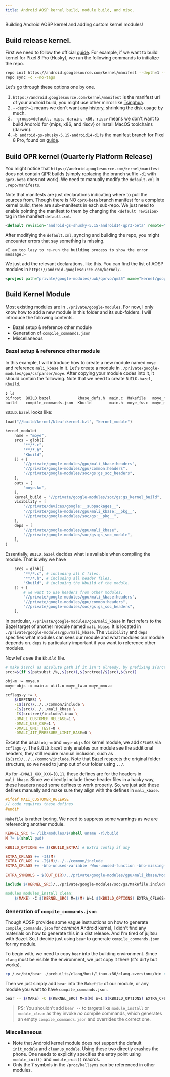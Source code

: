 ```yaml
---
title: Android AOSP kernel build, module build, and misc.
---
```


Building Android AOSP kernel and adding custom kernel modules!

## Build release kernel.

First we need to follow the official [guide](https://source.android.com/docs/setup/build/building-pixel-kernels).
For example, if we want to build kernel for Pixel 8 Pro (Husky), we run the following commands to initialize the repo.

```bash
repo init https://android.googlesource.com/kernel/manifest --depth=1 --groups=default,-mips,-darwin,-x86,-riscv -b android-gs-shusky-5.15-android14-d1
repo sync -c --no-tags
```

Let's go through these options one by one.

1. `https://android.googlesource.com/kernel/manifest` is the manifest url of your android build, you might use other mirror like [Tsinghua](https://mirrors.tuna.tsinghua.edu.cn/help/AOSP/).
2. `--depth=1` means we don't want any history, shrinking the disk usage by much.
3. `--groups=default,-mips,-darwin,-x86,-riscv` means we don't want to build Android for {mips, x86, and riscv} or install MacOS toolchains (darwin).
4. `-b android-gs-shusky-5.15-android14-d1` is the manifest branch for Pixel 8 Pro, found on [guide](https://source.android.com/docs/setup/build/building-pixel-kernels).

## Build QPR kernel (Quarterly Platform Release)

You might notice that `https://android.googlesource.com/kernel/manifest` does not contain QPR builds (simply replacing the branch suffix `-d1` with `qprX-beta` does not work). We need to manually modify the `default.xml` in `.repo/manifests`.

Note that manifests are just declarations indicating where to pull the sources from. Though there is NO `qprX-beta` branch manifest for a complete kernel build, there are sub-manifests in each sub-repo. We just need to enable pointing the manifest to them by changing the `<default revision>` tag in the manifest `default.xml`.

```xml
<default revision="android-gs-shusky-5.15-android14-qpr3-beta" remote="aosp" sync-j="4" />
```

After modifying the `default.xml`, syncing and building the repo, you might encounter errors that say something is missing.

```
<I am too lazy to re-run the building process to show the error message.>
```

We just add the relevant declarations, like this. You can find the list of AOSP modules in `https://android.googlesource.com/kernel/`.

```xml
<project path="private/google-modules/uwb/qorvo/qm35" name="kernel/google-modules/uwb/qorvo/qm35" groups="partner" />
```

## Build Kernel Module

Most existing modules are in `./private/google-modules`. For now, I only know how to add a new module in this folder and its sub-folders. I will introduce the following contents.

- Bazel setup & reference other module
- Generation of `compile_commands.json`
- Miscellaneous

### Bazel setup & reference other module

In this example, I will introduce how to create a new module named `moye` and reference `mali_kbase` in it.
Let's create a module in `./private/google-modules/gpu/csfparser/moye`. After copying your module codes into it, it should contain the following. Note that we need to create `BUILD.bazel`, `Kbuild`.

```bash
❯ ls
bifrost  BUILD.bazel            kbase_defs.h  main.c  Makefile   moye_fw.h   moye_mmu.h     util.c
build    compile_commands.json  Kbuild        main.h  moye_fw.c  moye_mmu.c  moye_regmap.h  util.h
```

`BUILD.bazel` looks like:

```python
load("//build/kernel/kleaf:kernel.bzl", "kernel_module")

kernel_module(
    name = "moye",
    srcs = glob([
        "**/*.c",
        "**/*.h",
        "Kbuild",
    ]) + [
        "//private/google-modules/gpu/mali_kbase:headers",
        "//private/google-modules/gpu/common:headers",
        "//private/google-modules/soc/gs:gs_soc_headers",
    ],
    outs = [
        "moye.ko",
    ],
    kernel_build = "//private/google-modules/soc/gs:gs_kernel_build",
    visibility = [
        "//private/devices/google:__subpackages__",
        "//private/google-modules/gpu/mali_kbase:__pkg__",
        "//private/google-modules/soc/gs:__pkg__",
    ],
    deps = [
        "//private/google-modules/gpu/mali_kbase",
        "//private/google-modules/soc/gs:gs_soc_module",
    ],
)
```

Essentially, `BUILD.bazel` decides what is available when compiling the module. That is why we have 

```python
    srcs = glob([
        "**/*.c", # including all C files.
        "**/*.h", # including all header files.
        "Kbuild", # including the Kbuild of the module.
    ]) + [
        # we want to use headers from other modules.
        "//private/google-modules/gpu/mali_kbase:headers",
        "//private/google-modules/gpu/common:headers",
        "//private/google-modules/soc/gs:gs_soc_headers",
    ],
```

In particular, `//private/google-modules/gpu/mali_kbase` in fact refers to the Bazel target of another module named `mali_kbase`. It is located in `./private/google-modules/gpu/mali_kbase`. The `visibility` and `deps` specifies what modules can sees our module and what modules our module depends on. `deps` is particularly important if you want to reference other modules.

Now let's see the `Kbuild` file.

```bash
# make $(src) as absolute path if it isn't already, by prefixing $(srctree)
src:=$(if $(patsubst /%,,$(src)),$(srctree)/$(src),$(src))

obj-m += moye.o	
moye-objs := main.o util.o moye_fw.o moye_mmu.o

ccflags-y += \
    $(DEFINES) \
    -I$(src)/../../common/include \
    -I$(src)/../../mali_kbase \
    -I$(srctree)/include/linux \
    -DMALI_CUSTOMER_RELEASE=1 \
    -DMALI_USE_CSF=1 \
    -DMALI_UNIT_TEST=0 \
    -DMALI_JIT_PRESSURE_LIMIT_BASE=0 \
```

Except the usual `obj-m` and `moye-objs` for kernel module, we add `CFLAGS` via `ccflags-y`. The `BUILD.bazel` only enables our module see the additional headers, they still require manual inclusion, such as `-I$(src)/../../common/include`. Note that Bazel respects the original folder structure, so we need to jump out of our folder using `../`.

As for `-DMALI_XXX_XXX={0,1}`, these defines are for the headers in `mali_kbase`. Since we directly include these header files in a hacky way, these headers need some defines to work properly. So, we just add these defines manually and make sure they align with the defines in `mali_kbase`.

```c
#ifdef MALI_CUSTOMER_RELEASE
// code requires these defines
#endif
```

`Makefile` is rather boring. We need to suppress some warnings as we are referencing another module.

```makefile
KERNEL_SRC ?= /lib/modules/$(shell uname -r)/build
M ?= $(shell pwd)

KBUILD_OPTIONS += $(KBUILD_EXTRA) # Extra config if any

EXTRA_CFLAGS += -I$(M)
EXTRA_CFLAGS += -I$(M)/../../common/include
EXTRA_CFLAGS += -Wno-unused-variable -Wno-unused-function -Wno-missing-prototypes

EXTRA_SYMBOLS = $(OUT_DIR)/../private/google-modules/gpu/mali_kbase/Module.symvers

include $(KERNEL_SRC)/../private/google-modules/soc/gs/Makefile.include

modules modules_install clean:
	$(MAKE) -C $(KERNEL_SRC) M=$(M) W=1 $(KBUILD_OPTIONS) EXTRA_CFLAGS="$(EXTRA_CFLAGS)" KBUILD_EXTRA_SYMBOLS="$(EXTRA_SYMBOLS)" $(@)
```

### Generation of `compile_commands.json`

Though AOSP provides some vague instructions on how to generate `compile_commands.json` for *common* Android kernel, I didn't find any materials on how to generate this in a dist release. And I'm tired of jujitsu with Bazel. So, I decide just using `bear` to generate `compile_commands.json` for my module.

To begin with, we need to copy `bear` into the building environment. Since `clang` must be visible the environment, we just copy it there (it's dirty but works).

```bash
cp /usr/bin/bear ./prebuilts/clang/host/linux-x86/clang-<version>/bin # let bear visible in the building environment.
```

Then we just simply add `bear` into the `Makefile` of our module, or any module you want to have `compile_commands.json`.

```bash
bear -- $(MAKE) -C $(KERNEL_SRC) M=$(M) W=1 $(KBUILD_OPTIONS) EXTRA_CFLAGS="$(EXTRA_CFLAGS)" KBUILD_EXTRA_SYMBOLS="$(EXTRA_SYMBOLS)" $(@)
```

> PS: You shouldn't add `bear --` to targets like `module_install` or `module_clean` as they invoke *no* compile commands, which generates an empty `compile_commands.json` and overrides the correct one.

### Miscellaneous

- Note that Android kernel module does not support the default `init_module` and `cleanup_module`. Using these two directly crashes the phone. One needs to explicitly specifies the entry point using `module_init()` and `module_exit()` macros.
- Only the `T` symbols in the `/proc/kallsyms` can be referenced in other modules.
